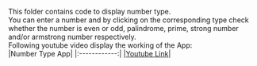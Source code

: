 This folder contains code to display number type. <br/>
You can enter a number and by clicking on the corresponding type check whether the number is even or odd, palindrome, prime, strong number and/or armstrong number respectively. <br/>
Following youtube video display the working of the App: <br/>
|Number Type App|
|:------------:|
|[Youtube Link](https://youtu.be/cLMpSpgyC98)|
